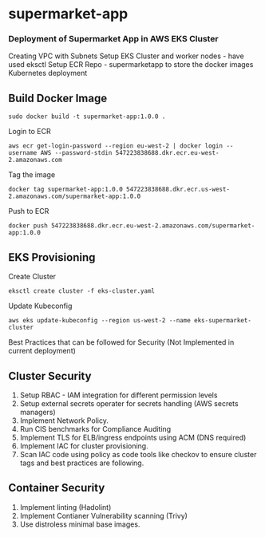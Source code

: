 # supermarket-app

### Deployment of Supermarket App in AWS EKS Cluster ###

Creating VPC with Subnets
Setup EKS Cluster and worker nodes - have used eksctl
Setup ECR Repo - supermarketapp to store the docker images
Kubernetes deployment

## Build Docker Image

```
sudo docker build -t supermarket-app:1.0.0 .
```

Login to ECR

```
aws ecr get-login-password --region eu-west-2 | docker login --username AWS --password-stdin 547223838688.dkr.ecr.eu-west-2.amazonaws.com
```


Tag the image

```
docker tag supermarket-app:1.0.0 547223838688.dkr.ecr.us-west-2.amazonaws.com/supermarket-app:1.0.0
```
Push to ECR

```
docker push 547223838688.dkr.ecr.eu-west-2.amazonaws.com/supermarket-app:1.0.0
```


## EKS Provisioning

Create Cluster

```
eksctl create cluster -f eks-cluster.yaml
```

Update Kubeconfig

```
aws eks update-kubeconfig --region us-west-2 --name eks-supermarket-cluster
```


Best Practices that can be followed for Security  (Not Implemented in current deployment) 

## Cluster Security

1. Setup RBAC - IAM integration for different permission levels
2. Setup external secrets operater for secrets handling (AWS secrets managers)
3. Implement Network Policy.
4. Run CIS benchmarks for Compliance Auditing
5. Implement TLS for ELB/ingress endpoints using ACM (DNS required)
6. Implement IAC for cluster provisioning.
7. Scan IAC code using policy as code tools like checkov to ensure cluster tags and best practices are following.


## Container Security

1. Implement linting (Hadolint)
2. Implement Contianer Vulnerability scanning (Trivy)
3. Use distroless minimal base images. 
